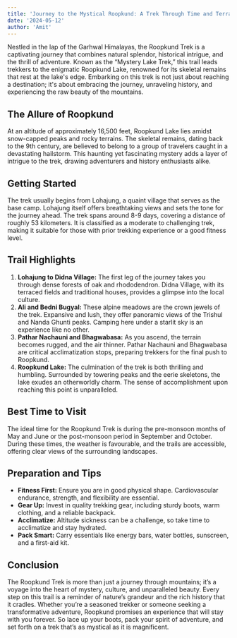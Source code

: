 ```yaml
---
title: 'Journey to the Mystical Roopkund: A Trek Through Time and Terrain'
date: '2024-05-12'
author: 'Amit'
---
```


Nestled in the lap of the Garhwal Himalayas, the Roopkund Trek is a
captivating journey that combines natural splendor, historical intrigue,
and the thrill of adventure. Known as the “Mystery Lake Trek,” this
trail leads trekkers to the enigmatic Roopkund Lake, renowned for its
skeletal remains that rest at the lake's edge. Embarking on this trek is
not just about reaching a destination; it's about embracing the journey,
unraveling history, and experiencing the raw beauty of the mountains.

## The Allure of Roopkund

At an altitude of approximately 16,500 feet, Roopkund Lake lies amidst
snow-capped peaks and rocky terrains. The skeletal remains, dating back
to the 9th century, are believed to belong to a group of travelers
caught in a devastating hailstorm. This haunting yet fascinating mystery
adds a layer of intrigue to the trek, drawing adventurers and history
enthusiasts alike.

## Getting Started

The trek usually begins from Lohajung, a quaint village that serves as
the base camp. Lohajung itself offers breathtaking views and sets the
tone for the journey ahead. The trek spans around 8-9 days, covering a
distance of roughly 53 kilometers. It is classified as a moderate to
challenging trek, making it suitable for those with prior trekking
experience or a good fitness level.

## Trail Highlights

1.  **Lohajung to Didna Village:** The first leg of the journey takes
    you through dense forests of oak and rhododendron. Didna Village,
    with its terraced fields and traditional houses, provides a glimpse
    into the local culture.
2.  **Ali and Bedni Bugyal:** These alpine meadows are the crown jewels
    of the trek. Expansive and lush, they offer panoramic views of the
    Trishul and Nanda Ghunti peaks. Camping here under a starlit sky is
    an experience like no other.
3.  **Pathar Nachauni and Bhagwabasa:** As you ascend, the terrain
    becomes rugged, and the air thinner. Pathar Nachauni and Bhagwabasa
    are critical acclimatization stops, preparing trekkers for the final
    push to Roopkund.
4.  **Roopkund Lake:** The culmination of the trek is both thrilling and
    humbling. Surrounded by towering peaks and the eerie skeletons, the
    lake exudes an otherworldly charm. The sense of accomplishment upon
    reaching this point is unparalleled.

## Best Time to Visit

The ideal time for the Roopkund Trek is during the pre-monsoon months of
May and June or the post-monsoon period in September and October. During
these times, the weather is favourable, and the trails are accessible,
offering clear views of the surrounding landscapes.

## Preparation and Tips

- **Fitness First:** Ensure you are in good physical shape.
  Cardiovascular endurance, strength, and flexibility are essential.
- **Gear Up:** Invest in quality trekking gear, including sturdy
  boots, warm clothing, and a reliable backpack.
- **Acclimatize:** Altitude sickness can be a challenge, so take time
  to acclimatize and stay hydrated.
- **Pack Smart:** Carry essentials like energy bars, water bottles,
  sunscreen, and a first-aid kit.

## Conclusion

The Roopkund Trek is more than just a journey through mountains; it’s a
voyage into the heart of mystery, culture, and unparalleled beauty.
Every step on this trail is a reminder of nature’s grandeur and the rich
history that it cradles. Whether you’re a seasoned trekker or someone
seeking a transformative adventure, Roopkund promises an experience that
will stay with you forever. So lace up your boots, pack your spirit of
adventure, and set forth on a trek that’s as mystical as it is
magnificent.
